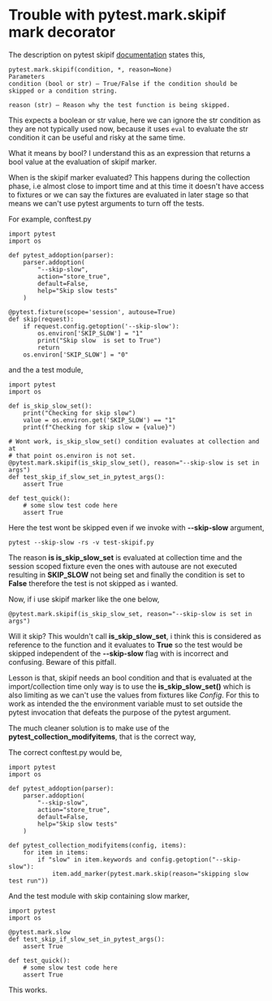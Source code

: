 # Trouble with pytest.mark.skipif mark decorator

The description on pytest skipif [documentation](https://docs.pytest.org/en/7.1.x/reference/reference.html#pytest-mark-skipif) states this, 

```
pytest.mark.skipif(condition, *, reason=None)
Parameters
condition (bool or str) – True/False if the condition should be skipped or a condition string.

reason (str) – Reason why the test function is being skipped.
```
This expects a boolean or str value, here we can ignore the str condition as they are not
typically used now, because it uses `eval` to evaluate the str condition it can be useful
and risky at the same time. 

What it means by bool? I understand this as an expression that returns a bool value
at the evaluation of skipif marker.

When is the skipif marker evaluated?
This happens during the collection phase, i.e almost close to import time and at this time
it doesn't have access to fixtures or we can say the fixtures are evaluated in later stage so 
that means we can't use pytest arguments to turn off the tests.

For example,
conftest.py
```
import pytest
import os

def pytest_addoption(parser):
    parser.addoption(
        "--skip-slow",
        action="store_true",
        default=False,
        help="Skip slow tests"
    )

@pytest.fixture(scope='session', autouse=True)
def skip(request):
    if request.config.getoption('--skip-slow'):
        os.environ['SKIP_SLOW'] = "1"
        print("Skip slow  is set to True")
        return
    os.environ['SKIP_SLOW'] = "0"
```

and the a test module,
```
import pytest
import os

def is_skip_slow_set():
    print("Checking for skip slow")
    value = os.environ.get('SKIP_SLOW') == "1"
    print(f"Checking for skip slow = {value}")

# Wont work, is_skip_slow_set() condition evaluates at collection and at
# that point os.environ is not set.
@pytest.mark.skipif(is_skip_slow_set(), reason="--skip-slow is set in args")
def test_skip_if_slow_set_in_pytest_args():
    assert True

def test_quick():
    # some slow test code here
    assert True
```

Here the test wont be skipped even if we invoke with **--skip-slow** argument,
```
pytest --skip-slow -rs -v test-skipif.py
```
The reason **is is_skip_slow_set** is evaluated at collection time and the session
scoped fixture even the ones with autouse are not executed resulting in **SKIP_SLOW**
not being set and finally the condition is set to **False** therefore the test is 
not skipped as i wanted.

Now, if i use skipif marker like the one below,
```
@pytest.mark.skipif(is_skip_slow_set, reason="--skip-slow is set in args")
```
Will it skip? This wouldn't call **is_skip_slow_set**, i think this is considered as
reference to the function and it evaluates to **True** so the test would be skipped
independent of the **--skip-slow** flag with is incorrect and confusing. Beware of this
pitfall.

Lesson is that, skipif needs an bool condition and that is evaluated at the import/collection
time only way is to use the **is_skip_slow_set()** which is also limiting as we can't
use the values from fixtures like *Config*. For this to work as intended the the environment
variable must to set outside the pytest invocation that defeats the purpose of the pytest
argument.

The much cleaner solution is to make use of the **pytest_collection_modifyitems**, that is 
the correct way,

The correct conftest.py would be,
```
import pytest
import os

def pytest_addoption(parser):
    parser.addoption(
        "--skip-slow",
        action="store_true",
        default=False,
        help="Skip slow tests"
    )

def pytest_collection_modifyitems(config, items):
    for item in items:
        if "slow" in item.keywords and config.getoption("--skip-slow"):
            item.add_marker(pytest.mark.skip(reason="skipping slow test run"))

```
And the test module with skip containing slow marker,
```
import pytest
import os

@pytest.mark.slow
def test_skip_if_slow_set_in_pytest_args():
    assert True

def test_quick():
    # some slow test code here
    assert True
```

This works.



